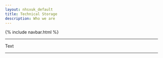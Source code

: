 ```yaml
---
layout: nhsxuk_default
title: Technical Storage
description: Who we are
---
```


{% include navbar.html %}

<hr class="nhsuk-u-margin-top-0 nhsuk-u-margin-bottom-6">

Text

<hr class="nhsuk-u-margin-top-0 nhsuk-u-margin-bottom-6">